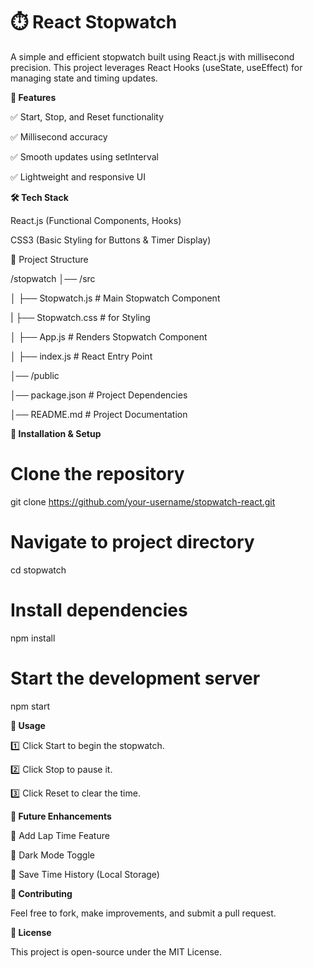 # ⏱️ React Stopwatch

A simple and efficient stopwatch built using React.js with millisecond precision. This project leverages React Hooks (useState, useEffect) for managing state and timing updates.

**📌 Features**

✅ Start, Stop, and Reset functionality

✅ Millisecond accuracy

✅ Smooth updates using setInterval

✅ Lightweight and responsive UI

**🛠️ Tech Stack**

React.js (Functional Components, Hooks)

CSS3 (Basic Styling for Buttons & Timer Display)

📂 Project Structure

/stopwatch
│── /src

│   ├── Stopwatch.js  # Main Stopwatch Component

|   ├── Stopwatch.css  # for Styling

│   ├── App.js  # Renders Stopwatch Component

│   ├── index.js  # React Entry Point

│── /public

│── package.json  # Project Dependencies

│── README.md  # Project Documentation

**📜 Installation & Setup**

# Clone the repository

git clone https://github.com/your-username/stopwatch-react.git

# Navigate to project directory
cd stopwatch

# Install dependencies

npm install

# Start the development server

npm start

**📌 Usage**

1️⃣ Click Start to begin the stopwatch.

2️⃣ Click Stop to pause it.

3️⃣ Click Reset to clear the time.

**🌟 Future Enhancements**

🔹 Add Lap Time Feature

🔹 Dark Mode Toggle

🔹 Save Time History (Local Storage)

**🤝 Contributing**

Feel free to fork, make improvements, and submit a pull request.

**📄 License**

This project is open-source under the MIT License.
